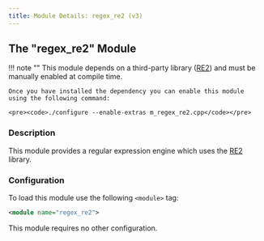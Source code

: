```yaml
---
title: Module Details: regex_re2 (v3)
---
```


## The "regex_re2" Module

!!! note ""
    This module depends on a third-party library ([RE2](https://github.com/google/re2)) and must be manually enabled at compile time.

    Once you have installed the dependency you can enable this module using the following command:

    <pre><code>./configure --enable-extras m_regex_re2.cpp</code></pre>

### Description

This module provides a regular expression engine which uses the [RE2](https://github.com/google/re2) library.

### Configuration

To load this module use the following `<module>` tag:

```xml
<module name="regex_re2">
```

This module requires no other configuration.
